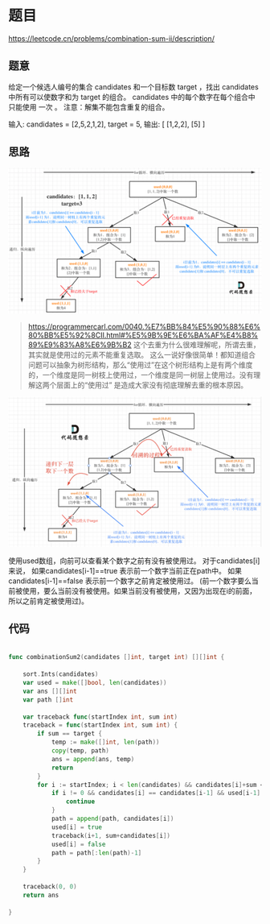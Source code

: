 # 题目
https://leetcode.cn/problems/combination-sum-ii/description/


## 题意
给定一个候选人编号的集合 candidates 和一个目标数 target ，找出 candidates 中所有可以使数字和为 target 的组合。
candidates 中的每个数字在每个组合中只能使用 一次 。
注意：解集不能包含重复的组合。 

输入: candidates = [2,5,2,1,2], target = 5,
输出:
[
[1,2,2],
[5]
]

## 思路


![](./pict/lc0040-1.png)


> https://programmercarl.com/0040.%E7%BB%84%E5%90%88%E6%80%BB%E5%92%8CII.html#%E5%9B%9E%E6%BA%AF%E4%B8%89%E9%83%A8%E6%9B%B2
> 这个去重为什么很难理解呢，所谓去重，其实就是使用过的元素不能重复选取。 这么一说好像很简单！都知道组合问题可以抽象为树形结构，那么“使用过”在这个树形结构上是有两个维度的，一个维度是同一树枝上使用过，一个维度是同一树层上使用过。没有理解这两个层面上的“使用过” 是造成大家没有彻底理解去重的根本原因。

![](pict/lc0040-2.png)


使用used数组，向前可以查看某个数字之前有没有被使用过。
对于candidates[i]来说，
如果candidates[i-1]==true 表示前一个数字当前正在path中。
如果candidates[i-1]==false 表示前一个数字之前肯定被使用过。
(前一个数字要么当前被使用，要么当前没有被使用。如果当前没有被使用，又因为出现在i的前面，所以之前肯定被使用过)。


## 代码

```go

func combinationSum2(candidates []int, target int) [][]int {

	sort.Ints(candidates)
	var used = make([]bool, len(candidates))
	var ans [][]int
	var path []int

	var traceback func(startIndex int, sum int)
	traceback = func(startIndex int, sum int) {
		if sum == target {
			temp := make([]int, len(path))
			copy(temp, path)
			ans = append(ans, temp)
			return
		}
		for i := startIndex; i < len(candidates) && candidates[i]+sum <= target; i++ {
			if i != 0 && candidates[i] == candidates[i-1] && used[i-1] == false {
				continue
			}
			path = append(path, candidates[i])
			used[i] = true
			traceback(i+1, sum+candidates[i])
			used[i] = false
			path = path[:len(path)-1]
		}
	}

	traceback(0, 0)
	return ans

}


```
